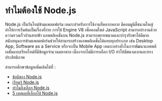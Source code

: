 # ทำไมต้องใช้ Node.js

Node.js เป็นรันไทม์ข้ามแพลตฟอร์ม เหมาะสำหรับการใช้งานที่หลากหลาย มีคอมมูนิตี้ขนาดใหญ่ทำให้การเริ่มต้นเป็นเรื่องที่ง่าย การใช้ Engine V8 เพื่อคอมไพล์ JavaScript สามารถทำงานด้วยความรวดเร็วปานสายฟ้า แอพพลิเคชั่นบน Node.js สามารถขยายขนาดและบำรุงรักษาได้ดีมาก สนับสนุนการข้ามแพลตฟอร์มช่วยให้สามารถสร้างแอพพลิเคชั่นได้แทบทุกประเภท เช่น Desktop App, Software as a Service หรือจะเป็น Mobile App เหมาะอย่างยิ่งในการพัฒนาแอพพลิเคชั่นแบบเรียลไทม์ที่มีข้อมูลจำนวนมหาศาล เนื่องจากไม่มีการบล็อก I/O ทำให้มีขนาดเบาและทรงประสิทธิภาพ

สามารถศึกษาข้อมูลเพิ่มเติมได้ที่ :

- [ข้อดีของ Node.js](https://www.freecodecamp.org/news/what-are-the-advantages-of-node-js/)
- [เรียนรู้ Node.js](https://nodejs.dev/en/learn/)
- [ทำไมถึงเลือก Node.js](https://medium.com/selleo/why-choose-node-js-b0091ad6c3fc)
- [5 เหตุผลที่เลือกใช้ Node.js](https://www.bitovi.com/blog/5-reasons-to-choose-nodejs)
